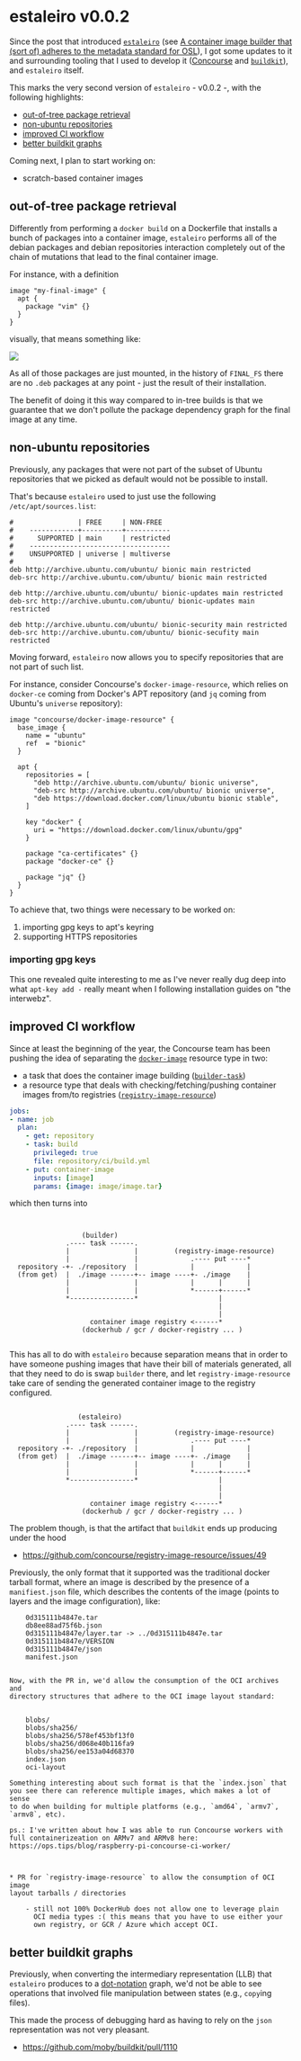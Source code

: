 # estaleiro v0.0.2

Since the post that introduced [`estaleiro`][estaleiro] (see [A container image builder that (sort of) adheres to the metadata standard for OSL][pivotalk-post]), I got some updates to it and surrounding tooling that I used to develop it ([Concourse][concourse] and [`buildkit`][buildkit]), and `estaleiro` itself.

This marks the very second version of `estaleiro` - v0.0.2 -, with the following highlights:

<!-- START doctoc generated TOC please keep comment here to allow auto update -->
<!-- DON'T EDIT THIS SECTION, INSTEAD RE-RUN doctoc TO UPDATE -->


- [out-of-tree package retrieval](#out-of-tree-package-retrieval)
- [non-ubuntu repositories](#non-ubuntu-repositories)
- [improved CI workflow](#improved-ci-workflow)
- [better buildkit graphs](#better-buildkit-graphs)

<!-- END doctoc generated TOC please keep comment here to allow auto update -->


Coming next, I plan to start working on:

- scratch-based container images



[estaleiro]: https://github.com/pivotal/estaleiro
[buildkit]: https://github.com/moby/buildkit
[concourse]: https://concourse-ci.org
[dot]: https://www.graphviz.org/doc/info/lang.html
[pivotalk-post]: https://www.pivotalk.io/t/a-container-image-builder-that-sort-of-adheres-to-the-metadata-standard-for-osl/29655
[docker-image]: https://github.com/concourse/docker-image-resource
[builder-task]: https://github.com/concourse/builder-task
[registry-image]: https://github.com/concourse/registry-image-resource



## out-of-tree package retrieval

Differently from performing a `docker build` on a Dockerfile that installs a bunch of packages into a container image, `estaleiro` performs all of the debian packages and debian repositories interaction completely out of the chain of mutations that lead to the final container image.

For instance, with a definition

```hcl
image "my-final-image" {
  apt {
    package "vim" {}
  }
}
```

visually, that means something like:

![](https://user-images.githubusercontent.com/3574444/62842395-dd3ad680-bc7f-11e9-9a30-dd198a4221ac.png)



As all of those packages are just mounted, in the history of `FINAL_FS` there are no `.deb` packages at any point - just the result of their installation.

The benefit of doing it this way compared to in-tree builds is that we guarantee that we don't pollute the package dependency graph for the final image at any time.


## non-ubuntu repositories

Previously, any packages that were not part of the subset of Ubuntu repositories that we picked as default would not be possible to install.

That's because `estaleiro` used to just use the following `/etc/apt/sources.list`:

```
#                | FREE     | NON-FREE
#    ------------+----------+-----------
#      SUPPORTED | main     | restricted
#    -----------------------------------
#    UNSUPPORTED | universe | multiverse
#
deb http://archive.ubuntu.com/ubuntu/ bionic main restricted
deb-src http://archive.ubuntu.com/ubuntu/ bionic main restricted

deb http://archive.ubuntu.com/ubuntu/ bionic-updates main restricted
deb-src http://archive.ubuntu.com/ubuntu/ bionic-updates main restricted

deb http://archive.ubuntu.com/ubuntu/ bionic-security main restricted
deb-src http://archive.ubuntu.com/ubuntu/ bionic-secufity main restricted
```

Moving forward, `estaleiro` now allows you to specify repositories that are not part of such list.

For instance, consider Concourse's `docker-image-resource`, which relies on `docker-ce` coming from Docker's APT repository (and `jq` coming from Ubuntu's `universe` repository):


```
image "concourse/docker-image-resource" {
  base_image {
    name = "ubuntu"
    ref  = "bionic"
  }

  apt {
    repositories = [
      "deb http://archive.ubuntu.com/ubuntu/ bionic universe",
      "deb-src http://archive.ubuntu.com/ubuntu/ bionic universe",
      "deb https://download.docker.com/linux/ubuntu bionic stable",
    ]

    key "docker" {
      uri = "https://download.docker.com/linux/ubuntu/gpg"
    }

    package "ca-certificates" {}
    package "docker-ce" {}

    package "jq" {}
  }
}
```

To achieve that, two things were necessary to be worked on:

1. importing gpg keys to apt's keyring
2. supporting HTTPS repositories


### importing gpg keys

This one revealed quite interesting to me as I've never really dug deep into what `apt-key add -` really meant when I following installation guides on "the interwebz".


## improved CI workflow

Since at least the beginning of the year, the Concourse team has been pushing the idea of separating the [`docker-image`][docker-image] resource type in two:

- a task that does the container image building ([`builder-task`][builder-task])
- a resource type that deals with checking/fetching/pushing container images from/to registries ([`registry-image-resource`][registry-image])


```yaml
jobs:
- name: job
  plan:
    - get: repository
    - task: build
      privileged: true
      file: repository/ci/build.yml
    - put: container-image
      inputs: [image]
      params: {image: image/image.tar}
```

which then turns into


```


                  (builder)
              .---- task ------.
              |                |         (registry-image-resource)
              |                |             .---- put ----*
  repository -+- ./repository  |             |             |
  (from get)  |  ./image ------+-- image ----+- ./image    |
              |                |             |      |      |
              |                |             *------+------*
              *----------------*                    |
                                                    |
                                                    |
                    container image registry <------*
                  (dockerhub / gcr / docker-registry ... )


```

This has all to do with `estaleiro` because separation means that in order to have someone pushing images that have their bill of materials generated, all that they need to do is swap `builder` there, and let `registry-image-resource` take care of sending the generated container image to the registry configured.

```

                 (estaleiro)
              .---- task ------.
              |                |         (registry-image-resource)
              |                |             .---- put ----*
  repository -+- ./repository  |             |             |
  (from get)  |  ./image ------+-- image ----+- ./image    |
              |                |             |      |      |
              |                |             *------+------*
              *----------------*                    |
                                                    |
                                                    |
                    container image registry <------*
                  (dockerhub / gcr / docker-registry ... )

```

The problem though, is that the artifact that `buildkit` ends up producing under the hood




- https://github.com/concourse/registry-image-resource/issues/49


Previously, the only format that it supported was the traditional docker tarball format, where an image is described by the presence of a `manifiest.json` file, which describes the contents of the image (points to layers and the image configuration), like:


		0d315111b4847e.tar
		db8ee88ad75f6b.json
		0d315111b4847e/layer.tar -> ../0d315111b4847e.tar
		0d315111b4847e/VERSION
		0d315111b4847e/json
		manifest.json


	Now, with the PR in, we'd allow the consumption of the OCI archives and
	directory structures that adhere to the OCI image layout standard:


		blobs/
		blobs/sha256/
		blobs/sha256/578ef453bf13f0
		blobs/sha256/d068e40b116fa9
		blobs/sha256/ee153a04d68370
		index.json
		oci-layout

	Something interesting about such format is that the `index.json` that
	you see there can reference multiple images, which makes a lot of sense
	to do when building for multiple platforms (e.g., `amd64`, `armv7`,
	`armv8`, etc).

	ps.: I've written about how I was able to run Concourse workers with
	full containerizeation on ARMv7 and ARMv8 here:
	https://ops.tips/blog/raspberry-pi-concourse-ci-worker/



	* PR for `registry-image-resource` to allow the consumption of OCI image
	layout tarballs / directories

		- still not 100% DockerHub does not allow one to leverage plain
		  OCI media types :( this means that you have to use either your
		  own registry, or GCR / Azure which accept OCI.



## better buildkit graphs

Previously, when converting the intermediary representation (LLB) that `estaleiro` produces to a [dot-notation][dot] graph, we'd not be able to see operations that involved file manipulation between states (e.g., `copy`ing files).

This made the process of debugging hard as having to rely on the `json` representation was not very pleasant.


- https://github.com/moby/buildkit/pull/1110

